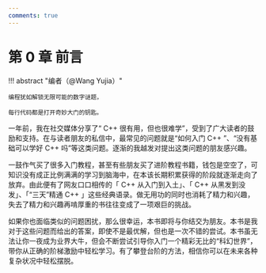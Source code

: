 ```yaml
---
comments: true
---
```

# 第 0 章 前言

!!! abstract "编者（@Wang Yujia）"

    编程犹如解锁无限可能的数字谜题，

    每行代码都是打开奇妙大门的钥匙。

一年前，我在社交媒体分享了“ C++ 很有用，但也很难学”，受到了广大读者的鼓励和支持。在与读者朋友的私信中，最常见的问题就是“如何入门 C++ ”、“没有基础可以学好 C++ 吗”等这类问题。逐渐的我越发对提出这类问题的朋友感兴趣。

一鼓作气买了很多入门教程，甚至有些朋友买了进阶教程书籍，钱包是空空了，可知识没有成正比例满满的学习到脑海中，在本该长期积累获得的阶段就逐渐走向了放弃。由此便有了网友口口相传的「 C++ 从入门到入土」、「 C++ 从黑发到没发」、「“三天”精通 C++ 」这些经典语录。做无用功的同时也消耗了精力和兴趣，失去了精力和兴趣再啃厚重的书往往变成了一项艰巨的挑战。

如果你也面临类似的问题困扰，那么很幸运，本书即将与你结交为朋友。本书是我对于这些问题而给出的答案，即使不是最优解，但也是一次不错的尝试。本书虽无法让你一夜成为业界大牛，但会不断尝试引导你入门一个精彩无比的“科幻世界”，带你从正确的阶梯激励中轻松学习。有了攀登台阶的方法，相信你可以在未来各种复杂状况中轻松摆脱。